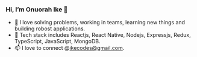 ### Hi, I’m Onuorah Ike 👋
- 💪 I love solving problems, working in teams, learning new things and building robost applications.
- 🌱 Tech stack includes Reactjs, React Native, Nodejs, Expressjs, Redux, TypeScript, JavaScript, MongoDB.
- 📫 I love to connect @ikecodes@gmail.com.

<!---
ikecodes/ikecodes is a ✨ special ✨ repository because its `README.md` (this file) appears on your GitHub profile.
You can click the Preview link to take a look at your changes.
--->
